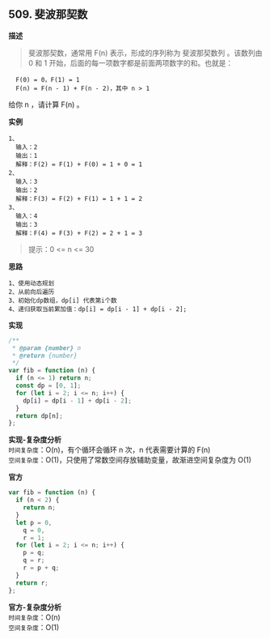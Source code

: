 ## 509. 斐波那契数

**描述**

> 斐波那契数，通常用 F(n) 表示，形成的序列称为 斐波那契数列 。该数列由 0 和 1 开始，后面的每一项数字都是前面两项数字的和。也就是：

```
  F(0) = 0，F(1) = 1
  F(n) = F(n - 1) + F(n - 2)，其中 n > 1
```

给你 n ，请计算 F(n) 。

**实例**

```
1、
  输入：2
  输出：1
  解释：F(2) = F(1) + F(0) = 1 + 0 = 1
2、
  输入：3
  输出：2
  解释：F(3) = F(2) + F(1) = 1 + 1 = 2
3、
  输入：4
  输出：3
  解释：F(4) = F(3) + F(2) = 2 + 1 = 3
```

> 提示：0 <= n <= 30

**思路**

```
1、使用动态规划
2、从前向后遍历
3、初始化dp数组，dp[i] 代表第i个数
4、递归获取当前累加值：dp[i] = dp[i - 1] + dp[i - 2];
```

**实现**

```js
/**
 * @param {number} n
 * @return {number}
 */
var fib = function (n) {
  if (n <= 1) return n;
  const dp = [0, 1];
  for (let i = 2; i <= n; i++) {
    dp[i] = dp[i - 1] + dp[i - 2];
  }
  return dp[n];
};
```

**实现-复杂度分析**  
`时间复杂度`：O(n)，有个循环会循环 n 次，n 代表需要计算的 F(n)  
`空间复杂度`：O(1)，只使用了常数空间存放辅助变量，故渐进空间复杂度为 O(1)

**官方**

```js
var fib = function (n) {
  if (n < 2) {
    return n;
  }
  let p = 0,
    q = 0,
    r = 1;
  for (let i = 2; i <= n; i++) {
    p = q;
    q = r;
    r = p + q;
  }
  return r;
};
```

**官方-复杂度分析**  
`时间复杂度`：O(n)  
`空间复杂度`：O(1)
